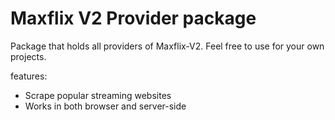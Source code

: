 # Maxflix V2 Provider package

Package that holds all providers of Maxflix-V2.
Feel free to use for your own projects.

features:
- Scrape popular streaming websites
- Works in both browser and server-side
